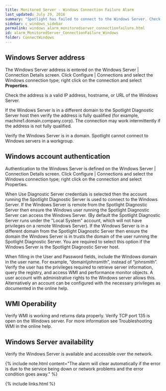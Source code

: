 ```yaml
---
title: ﻿Monitored Server - Windows Connection Failure Alarm
last_updated: July 29, 2016
summary: "Spotlight has failed to connect to the Windows Server. Check the Windows Server address and Windows account authentication."
sidebar: c_windows_sidebar
permalink: windows_alarm_monitoredserver_connectionfailure.html
id: alarm_MonitoredServer_ConnectionFailure_Windows
folder: ConnectWindows
---
```


## Windows Server address

The Windows Server address is entered on the Windows Server \| Connection Details screen. Click Configure \| Connections and select the Windows connection type; right click on the connection and select **Properties**.

Check the address is a valid IP address, hostname, or URL of the Windows Server.

If the Windows Server is in a different domain to the Spotlight Diagnostic Server host then verify the address is fully qualified  (for example, machine1.domain.company.corp). The connection may work intermittently if the address is not fully qualified.

Verify the Windows Server is in a domain. Spotlight cannot connect to Windows servers in a workgroup.

## Windows account authentication

Authentication to the Windows Server is defined on the Windows Server \| Connection Details screen. Click Configure \| Connections and select the Windows connection type; right click on the connection and select Properties.

When Use Diagnostic Server credentials is selected then the account running the Spotlight Diagnostic Server is used to connect to the Windows Server. If the Windows Server is remote from the Spotlight Diagnostic Server then ensure the Windows user running the Spotlight Diagnostic Server can access the Windows Server. (By default the Spotlight Diagnostic Server runs under the "Local System" account, which will not have privileges on a remote Windows Server). If the Windows Server is in a different domain from the Spotlight Diagnostic Server then ensure the domain the Windows Server is in trusts the domain of the user running the Spotlight Diagnostic Server. You are required to select this option if the Windows Server is the Spotlight Diagnostic Server host.

When filling in the User and Password fields, include the Windows domain in the user name. For example, “domain\\johnsmith”, instead of “johnsmith”. Verify the user has the privileges required to retrieve server information, query the registry, and access WMI and performance monitor objects. A user account with administrative rights to the Windows server allows this. Alternatively an account can be configured with the necessary privileges as documented in the online help.

## WMI Operability

Verify WMI is working and returns data properly. Verify TCP port 135 is open on the Windows server. For more information see Troubleshooting WMI in the online help.

## Windows Server availability

Verify the Windows Server is available and accessible over the network.

{% include note.html content="The alarm will clear automatically if the error is due to the service being down or network problems and the error condition goes away." %}

{% include links.html %}
